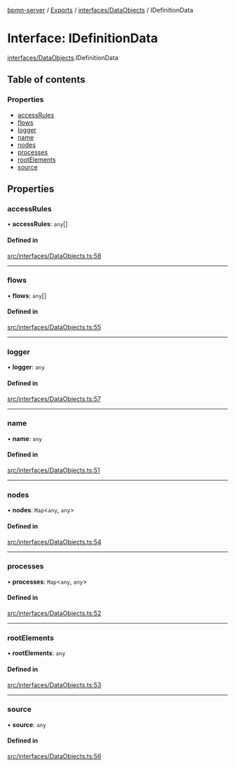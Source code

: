 [bpmn-server](../README.md) / [Exports](../modules.md) / [interfaces/DataObjects](../modules/interfaces_DataObjects.md) / IDefinitionData

# Interface: IDefinitionData

[interfaces/DataObjects](../modules/interfaces_DataObjects.md).IDefinitionData

## Table of contents

### Properties

- [accessRules](interfaces_DataObjects.IDefinitionData.md#accessrules)
- [flows](interfaces_DataObjects.IDefinitionData.md#flows)
- [logger](interfaces_DataObjects.IDefinitionData.md#logger)
- [name](interfaces_DataObjects.IDefinitionData.md#name)
- [nodes](interfaces_DataObjects.IDefinitionData.md#nodes)
- [processes](interfaces_DataObjects.IDefinitionData.md#processes)
- [rootElements](interfaces_DataObjects.IDefinitionData.md#rootelements)
- [source](interfaces_DataObjects.IDefinitionData.md#source)

## Properties

### accessRules

• **accessRules**: `any`[]

#### Defined in

[src/interfaces/DataObjects.ts:58](https://github.com/linonetwo/bpmn-server/blob/02da6f2/src/interfaces/DataObjects.ts#L58)

___

### flows

• **flows**: `any`[]

#### Defined in

[src/interfaces/DataObjects.ts:55](https://github.com/linonetwo/bpmn-server/blob/02da6f2/src/interfaces/DataObjects.ts#L55)

___

### logger

• **logger**: `any`

#### Defined in

[src/interfaces/DataObjects.ts:57](https://github.com/linonetwo/bpmn-server/blob/02da6f2/src/interfaces/DataObjects.ts#L57)

___

### name

• **name**: `any`

#### Defined in

[src/interfaces/DataObjects.ts:51](https://github.com/linonetwo/bpmn-server/blob/02da6f2/src/interfaces/DataObjects.ts#L51)

___

### nodes

• **nodes**: `Map`\<`any`, `any`\>

#### Defined in

[src/interfaces/DataObjects.ts:54](https://github.com/linonetwo/bpmn-server/blob/02da6f2/src/interfaces/DataObjects.ts#L54)

___

### processes

• **processes**: `Map`\<`any`, `any`\>

#### Defined in

[src/interfaces/DataObjects.ts:52](https://github.com/linonetwo/bpmn-server/blob/02da6f2/src/interfaces/DataObjects.ts#L52)

___

### rootElements

• **rootElements**: `any`

#### Defined in

[src/interfaces/DataObjects.ts:53](https://github.com/linonetwo/bpmn-server/blob/02da6f2/src/interfaces/DataObjects.ts#L53)

___

### source

• **source**: `any`

#### Defined in

[src/interfaces/DataObjects.ts:56](https://github.com/linonetwo/bpmn-server/blob/02da6f2/src/interfaces/DataObjects.ts#L56)
